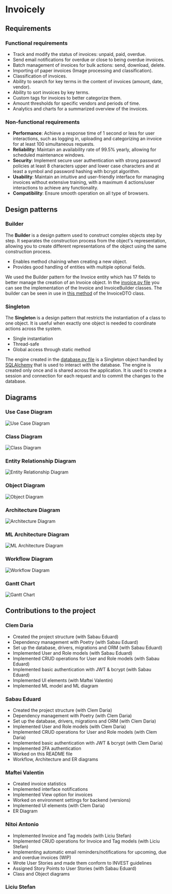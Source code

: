 # Invoicely

## Requirements

### Functional requirements
- Track and modify the status of invoices: unpaid, paid, overdue.
- Send email notifications for overdue or close to being overdue invoices.
- Batch management of invoices for bulk actions: send, download, delete.
- Importing of paper invoices (Image processing and classification).
- Classification of invoices.
- Ability to search for key terms in the content of invoices (amount, date, vendor).
- Ability to sort invoices by key terms.
- Custom tags for invoices to better categorize them.
- Amount thresholds for specific vendors and periods of time.
- Analytics and charts for a summarized overview of the invoices.

### Non-functional requirements
- <b>Performance</b>: Achieve a response time of 1 second or less for user interactions, such as logging in, uploading and categorizing an invoice for at least 100 simultaneous requests.
- <b>Reliability</b>: Maintain an availability rate of 99.5% yearly, allowing for scheduled maintenance windows.
- <b>Security</b>: Implement secure user authentication with strong password policies at least 8 characters upper and lower case characters and at least a symbol and password hashing with bcrypt algorithm.
- <b>Usability</b>: Maintain an intuitive and user-friendly interface for managing invoices without extensive training, with a maximum 4 actions/user interactions to achieve any functionality.
- <b>Compatibility</b>: Ensure smooth operation on all type of browsers.

## Design patterns

### Builder

The **Builder** is a design pattern used to construct complex objects step by step. It separates the construction process from the object's representation, allowing you to create different representations of the object using the same construction process.

- Enables method chaining when creating a new object.
- Provides good handling of entities with multiple optional fields.

We used the Builder pattern for the Invoice entity which has 17 fields to better manage the creation of an Invoice object.
In the [invoice.py file](https://github.com/SabauEduard/invoicely/blob/main/api/models/invoice.py) you can see the implementation of the Invoice and InvoiceBuilder classes.
The builder can be seen in use in [this method](https://github.com/SabauEduard/invoicely/blob/main/api/dtos/invoice_dtos.py#L91) of the InvoiceDTO class.

### Singleton

The **Singleton** is a design pattern that restricts the instantiation of a class to one object. It is useful when exactly one object is needed to coordinate actions across the system.
- Single instantiation
- Thread-safe
- Global access through static method

The engine created in the [database.py file](https://github.com/SabauEduard/invoicely/blob/main/api/database.py) is a Singleton object handled by [SQLAlchemy](https://www.sqlalchemy.org/) that is used to interact with the database. The engine is created only once and is shared across the application.
It is used to create a session and connection for each request and to commit the changes to the database.


## Diagrams

### Use Case Diagram
![Use Case Diagram](diagrams/Use_Case_Diagram.jpg)

### Class Diagram
![Class Diagram](diagrams/Class_Diagram.png)

### Entity Relationship Diagram
![Entity Relationship Diagram](diagrams/ER_Diagram.png)

### Object Diagram
![Object Diagram](diagrams/Object_Diagram.png)

### Architecture Diagram
![Architecture Diagram](diagrams/Architecture_diagram.png)

### ML Architecture Diagram
![ML Architecture Diagram](diagrams/ML_architecture_diagram.jpeg)

### Workflow Diagram
![Workflow Diagram](diagrams/Workflow_Diagrams.png)

### Gantt Chart
![Gantt Chart](diagrams/Gantt_Diagram.png)

## Contributions to the project
### Clem Daria
- Created the project structure (with Sabau Eduard)
- Dependency management with Poetry (with Sabau Eduard)
- Set up the database, drivers, migrations and ORM (with Sabau Eduard)
- Implemented User and Role models (with Sabau Eduard)
- Implemented CRUD operations for User and Role models (with Sabau Eduard)
- Implemented basic authentication with JWT & bcrypt (with Sabau Eduard)
- Implemented UI elements (with Maftei Valentin)
- Implemented ML model and ML diagram
### Sabau Eduard
- Created the project structure (with Clem Daria)
- Dependency management with Poetry (with Clem Daria)
- Set up the database, drivers, migrations and ORM (with Clem Daria)
- Implemented User and Role models (with Clem Daria)
- Implemented CRUD operations for User and Role models (with Clem Daria)
- Implemented basic authentication with JWT & bcrypt (with Clem Daria)
- Implemented 2FA authentication
- Worked on this README file
- Workflow, Architecture and ER diagrams
### Maftei Valentin
- Created invoice statistics
- Implemented interface notifications
- Implemented View option for invoices
- Worked on environment settings for backend (versions)
- Implemented UI elements (with Clem Daria)
- ER Diagram
### Nitoi Antonio
- Implemented Invoice and Tag models (with Liciu Stefan)
- Implemented CRUD operations for Invoice and Tag models (with Liciu Stefan)
- Implementing automatic email reminders/notifications for upcoming, due and overdue invoices (WIP)
- Wrote User Stories and made them conform to INVEST guidelines
- Assigned Story Points to User Stories (with Sabau Eduard)
- Class and Object diagrams
### Liciu Stefan
